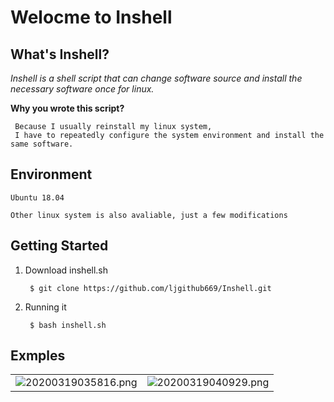  # Welocme to Inshell
 
 ## What's Inshell?
 *Inshell is a shell script that can change software source and install the necessary software once for linux.*

**Why you wrote this script?**
 
     Because I usually reinstall my linux system,
     I have to repeatedly configure the system environment and install the same software.

## Environment
    Ubuntu 18.04

    Other linux system is also avaliable, just a few modifications

## Getting Started

1. Download inshell.sh

        $ git clone https://github.com/ljgithub669/Inshell.git

2. Running it

        $ bash inshell.sh

## Exmples

|||
|-|-|
|![20200319035816.png](http://ww1.sinaimg.cn/large/006YKa8tly1gcyq7x0smyj30m90gqgpc.jpg)|![20200319040929.png](http://ww1.sinaimg.cn/large/006YKa8tly1gcyq88iny7j30m60gptc6.jpg)|




    

